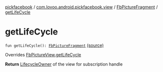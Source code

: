 [pickfacebook](../../index.md) / [com.lovoo.android.pickfacebook.view](../index.md) / [FbPictureFragment](index.md) / [getLifeCycle](./get-life-cycle.md)

# getLifeCycle

`fun getLifeCycle(): `[`FbPictureFragment`](index.md) [(source)](https://github.com/lovoo/android-pickpic/blob/master/pickfacebook/pickfacebook/src/main/kotlin/com/lovoo/android/pickfacebook/view/FbPictureFragment.kt#L130)

Overrides [FbPictureView.getLifeCycle](../../com.lovoo.android.pickfacebook.contract/-fb-picture-view/get-life-cycle.md)

**Return**
[LifecycleOwner](#) of the view for subscription handle

